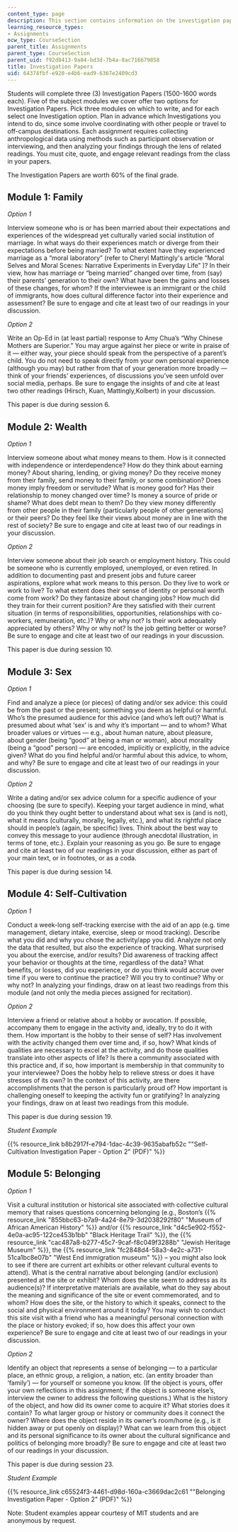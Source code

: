 ```yaml
---
content_type: page
description: This section contains information on the investigation papers assignment.
learning_resource_types:
- Assignments
ocw_type: CourseSection
parent_title: Assignments
parent_type: CourseSection
parent_uid: f92d8413-9a84-bd3d-7b4a-8ac716679858
title: Investigation Papers
uid: 64374fbf-e920-e4b6-ead9-6367e2409cd3
---
```


Students will complete three (3) Investigation Papers (1500-1600 words each). Five of the subject modules we cover offer two options for Investigation Papers. Pick three modules on which to write, and for each select one Investigation option. Plan in advance which Investigations you intend to do, since some involve coordinating with other people or travel to off-campus destinations. Each assignment requires collecting anthropological data using methods such as participant observation or interviewing, and then analyzing your findings through the lens of related readings. You must cite, quote, and engage relevant readings from the class in your papers.

The Investigation Papers are worth 60% of the final grade.

Module 1: Family
----------------

_Option 1_

Interview someone who is or has been married about their expectations and experiences of the widespread yet culturally varied social institution of marriage. In what ways do their experiences match or diverge from their expectations before being married? To what extent have they experienced marriage as a “moral laboratory” (refer to Cheryl Mattingly's article “Moral Selves and Moral Scenes: Narrative Experiments in Everyday Life” )? In their view, how has marriage or “being married” changed over time, from (say) their parents’ generation to their own? What have been the gains and losses of these changes, for whom? If the interviewee is an immigrant or the child of immigrants, how does cultural difference factor into their experience and assessment? Be sure to engage and cite at least two of our readings in your discussion.

_Option 2_

Write an Op-Ed in (at least partial) response to Amy Chua’s “Why Chinese Mothers are Superior.” You may argue against her piece or write in praise of it — either way, your piece should speak from the perspective of a parent’s child. You do not need to speak directly from your own personal experience (although you may) but rather from that of your generation more broadly — think of your friends’ experiences, of discussions you’ve seen unfold over social media, perhaps. Be sure to engage the insights of and cite at least two other readings (Hirsch, Kuan, Mattingly,Kolbert) in your discussion.

This paper is due during session 6.

Module 2: Wealth
----------------

_Option 1_

Interview someone about what money means to them. How is it connected with independence or interdependence? How do they think about earning money? About sharing, lending, or giving money? Do they receive money from their family, send money to their family, or some combination? Does money imply freedom or servitude? What is money good for? Has their relationship to money changed over time? Is money a source of pride or shame? What does debt mean to them? Do they view money differently from other people in their family (particularly people of other generations) or their peers? Do they feel like their views about money are in line with the rest of society? Be sure to engage and cite at least two of our readings in your discussion.

_Option 2_

Interview someone about their job search or employment history. This could be someone who is currently employed, unemployed, or even retired. In addition to documenting past and present jobs and future career aspirations, explore what work means to this person. Do they live to work or work to live? To what extent does their sense of identity or personal worth come from work? Do they fantasize about changing jobs? How much did they train for their current position? Are they satisfied with their current situation (in terms of responsibilities, opportunities, relationships with co-workers, remuneration, etc.)? Why or why not? Is their work adequately appreciated by others? Why or why not? Is the job getting better or worse? Be sure to engage and cite at least two of our readings in your discussion.

This paper is due during session 10.

Module 3: Sex
-------------

_Option 1_

Find and analyze a piece (or pieces) of dating and/or sex advice: this could be from the past or the present; something you deem as helpful or harmful. Who’s the presumed audience for this advice (and who’s left out)? What is presumed about what ‘sex’ is and why it’s important — and to whom? What broader values or virtues — e.g., about human nature, about pleasure, about gender (being “good” at being a man or woman), about morality (being a “good” person) — are encoded, implicitly or explicitly, in the advice given? What do you find helpful and/or harmful about this advice, to whom, and why? Be sure to engage and cite at least two of our readings in your discussion.

_Option 2_

Write a dating and/or sex advice column for a specific audience of your choosing (be sure to specify). Keeping your target audience in mind, what do you think they ought better to understand about what sex is (and is not), what it means (culturally, morally, legally, etc.), and what its rightful place should in people’s (again, be specific) lives. Think about the best way to convey this message to your audience (through anecdotal illustration, in terms of tone, etc.). Explain your reasoning as you go. Be sure to engage and cite at least two of our readings in your discussion, either as part of your main text, or in footnotes, or as a coda.

This paper is due during session 14.

Module 4: Self-Cultivation
--------------------------

_Option 1_

Conduct a week-long self-tracking exercise with the aid of an app (e.g. time management, dietary intake, exercise, sleep or mood tracking). Describe what you did and why you chose the activity/app you did. Analyze not only the data that resulted, but also the experience of tracking. What surprised you about the exercise, and/or results? Did awareness of tracking affect your behavior or thoughts at the time, regardless of the data? What benefits, or losses, did you experience, or do you think would accrue over time if you were to continue the practice? Will you try to continue? Why or why not? In analyzing your findings, draw on at least two readings from this module (and not only the media pieces assigned for recitation).

_Option 2_

Interview a friend or relative about a hobby or avocation. If possible, accompany them to engage in the activity and, ideally, try to do it with them. How important is the hobby to their sense of self? Has involvement with the activity changed them over time and, if so, how? What kinds of qualities are necessary to excel at the activity, and do those qualities translate into other aspects of life? Is there a community associated with this practice and, if so, how important is membership in that community to your interviewee? Does the hobby help to relieve stress or does it have stresses of its own? In the context of this activity, are there accomplishments that the person is particularly proud of? How important is challenging oneself to keeping the activity fun or gratifying? In analyzing your findings, draw on at least two readings from this module.

This paper is due during session 19.

_Student Example_

{{% resource_link b8b2917f-e794-1dac-4c39-9635abafb52c "\"Self-Cultivation Investigation Paper - Option 2\" (PDF)" %}}

Module 5: Belonging
-------------------

_Option 1_

Visit a cultural institution or historical site associated with collective cultural memory that raises questions concerning belonging (e.g., Boston’s {{% resource_link "855bbc63-b7a9-4a24-8e79-3d2038292f80" "Museum of African American History" %}} and/or {{% resource_link "d4c5e902-f552-4e0a-ac95-122ce453b1bb" "Black Heritage Trail" %}}, the {{% resource_link "cac487a8-b277-45c7-9caf-f8c049f3288b" "Jewish Heritage Museum" %}}, the {{% resource_link "fc2848d4-58a3-4e2c-a731-51ca1bc8e07b" "West End immigration museum" %}} – you might also look to see if there are current art exhibits or other relevant cultural events to attend). What is the central narrative about belonging (and/or exclusion) presented at the site or exhibit? Whom does the site seem to address as its audience(s)? If interpretative materials are available, what do they say about the meaning and significance of the site or event commemorated, and to whom? How does the site, or the history to which it speaks, connect to the social and physical environment around it today? You may wish to conduct this site visit with a friend who has a meaningful personal connection with the place or history evoked; if so, how does this affect your own experience? Be sure to engage and cite at least two of our readings in your discussion.

_Option 2_

Identify an object that represents a sense of belonging — to a particular place, an ethnic group, a religion, a nation, etc. (an entity broader than ‘family’) — for yourself or someone you know. (If the object is yours, offer your own reflections in this assignment; if the object is someone else’s, interview the owner to address the following questions.) What is the history of the object, and how did its owner come to acquire it? What stories does it contain? To what larger group or history or community does it connect the owner? Where does the object reside in its owner’s room/home (e.g., is it hidden away or put openly on display)? What can we learn from this object and its personal significance to its owner about the cultural significance and politics of belonging more broadly? Be sure to engage and cite at least two of our readings in your discussion.

This paper is due during session 23.

_Student Example_

{{% resource_link c65524f3-4461-d98d-160a-c3669dac2c61 "\"Belonging Investigation Paper - Option 2\" (PDF)" %}}

Note: Student examples appear courtesy of MIT students and are anonymous by request.